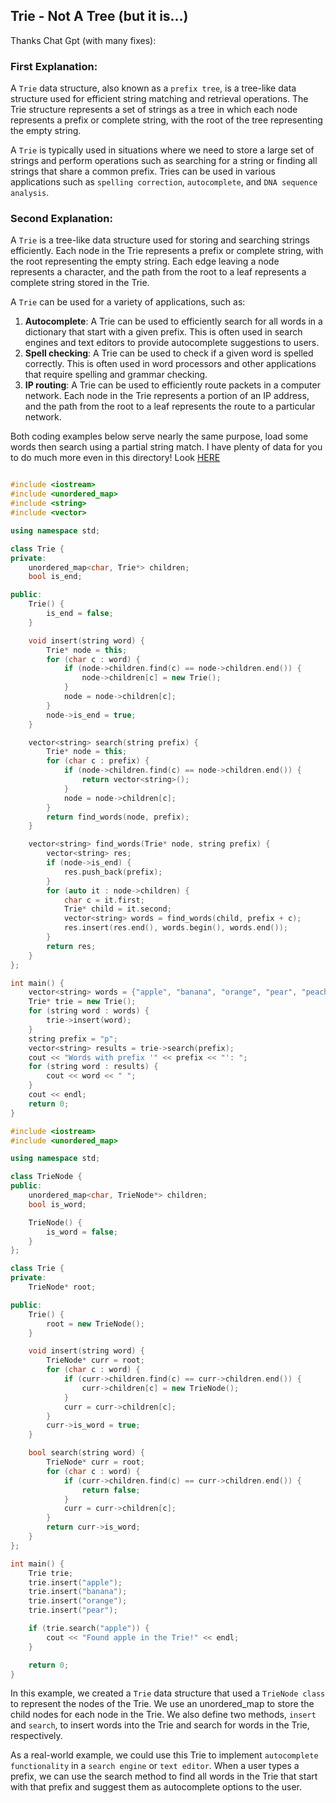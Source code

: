 ## Trie - Not A Tree (but it is...)

Thanks Chat Gpt (with many fixes):

### First Explanation:

A `Trie` data structure, also known as a `prefix tree`, is a tree-like data structure used for efficient string matching and retrieval operations. The Trie structure represents a set of strings as a tree in which each node represents a prefix or complete string, with the root of the tree representing the empty string.

A `Trie` is typically used in situations where we need to store a large set of strings and perform operations such as searching for a string or finding all strings that share a common prefix. Tries can be used in various applications such as `spelling correction`, `autocomplete`, and `DNA sequence analysis`.

### Second Explanation:

A `Trie` is a tree-like data structure used for storing and searching strings efficiently. Each node in the Trie represents a prefix or complete string, with the root representing the empty string. Each edge leaving a node represents a character, and the path from the root to a leaf represents a complete string stored in the Trie.

A `Trie` can be used for a variety of applications, such as:

1. **Autocomplete**: A Trie can be used to efficiently search for all words in a dictionary that start with a given prefix. This is often used in search engines and text editors to provide autocomplete suggestions to users.
2. **Spell checking**: A Trie can be used to check if a given word is spelled correctly. This is often used in word processors and other applications that require spelling and grammar checking.
3. **IP routing**: A Trie can be used to efficiently route packets in a computer network. Each node in the Trie represents a portion of an IP address, and the path from the root to a leaf represents the route to a particular network.

Both coding examples below serve nearly the same purpose, load some words then search using a partial string match. I have plenty of data for you to do much more even in this directory! Look [HERE](dictionary.txt)

```cpp

#include <iostream>
#include <unordered_map>
#include <string>
#include <vector>

using namespace std;

class Trie {
private:
    unordered_map<char, Trie*> children;
    bool is_end;

public:
    Trie() {
        is_end = false;
    }

    void insert(string word) {
        Trie* node = this;
        for (char c : word) {
            if (node->children.find(c) == node->children.end()) {
                node->children[c] = new Trie();
            }
            node = node->children[c];
        }
        node->is_end = true;
    }

    vector<string> search(string prefix) {
        Trie* node = this;
        for (char c : prefix) {
            if (node->children.find(c) == node->children.end()) {
                return vector<string>();
            }
            node = node->children[c];
        }
        return find_words(node, prefix);
    }

    vector<string> find_words(Trie* node, string prefix) {
        vector<string> res;
        if (node->is_end) {
            res.push_back(prefix);
        }
        for (auto it : node->children) {
            char c = it.first;
            Trie* child = it.second;
            vector<string> words = find_words(child, prefix + c);
            res.insert(res.end(), words.begin(), words.end());
        }
        return res;
    }
};

int main() {
    vector<string> words = {"apple", "banana", "orange", "pear", "peach"};
    Trie* trie = new Trie();
    for (string word : words) {
        trie->insert(word);
    }
    string prefix = "p";
    vector<string> results = trie->search(prefix);
    cout << "Words with prefix '" << prefix << "': ";
    for (string word : results) {
        cout << word << " ";
    }
    cout << endl;
    return 0;
}
```

```cpp
#include <iostream>
#include <unordered_map>

using namespace std;

class TrieNode {
public:
    unordered_map<char, TrieNode*> children;
    bool is_word;

    TrieNode() {
        is_word = false;
    }
};

class Trie {
private:
    TrieNode* root;

public:
    Trie() {
        root = new TrieNode();
    }

    void insert(string word) {
        TrieNode* curr = root;
        for (char c : word) {
            if (curr->children.find(c) == curr->children.end()) {
                curr->children[c] = new TrieNode();
            }
            curr = curr->children[c];
        }
        curr->is_word = true;
    }

    bool search(string word) {
        TrieNode* curr = root;
        for (char c : word) {
            if (curr->children.find(c) == curr->children.end()) {
                return false;
            }
            curr = curr->children[c];
        }
        return curr->is_word;
    }
};

int main() {
    Trie trie;
    trie.insert("apple");
    trie.insert("banana");
    trie.insert("orange");
    trie.insert("pear");

    if (trie.search("apple")) {
        cout << "Found apple in the Trie!" << endl;
    }

    return 0;
}
```

In this example, we created a `Trie` data structure that used a `TrieNode class` to represent the nodes of the Trie. We use an unordered_map to store the child nodes for each node in the Trie. We also define two methods, `insert` and `search`, to insert words into the Trie and search for words in the Trie, respectively.

As a real-world example, we could use this Trie to implement `autocomplete functionality` in a `search engine` or `text editor`. When a user types a prefix, we can use the search method to find all words in the Trie that start with that prefix and suggest them as autocomplete options to the user.
